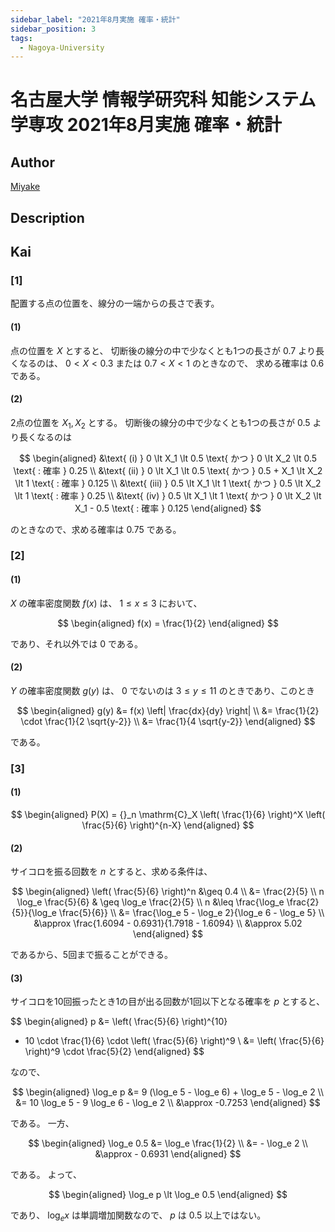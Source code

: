 ```yaml
---
sidebar_label: "2021年8月実施 確率・統計"
sidebar_position: 3
tags:
  - Nagoya-University
---
```

# 名古屋大学 情報学研究科 知能システム学専攻 2021年8月実施 確率・統計

## **Author**
[Miyake](https://miyake.github.io/exams/index.html)

## **Description**

## **Kai**
### \[1\]
配置する点の位置を、線分の一端からの長さで表す。

#### (1)
点の位置を $X$ とすると、
切断後の線分の中で少なくとも1つの長さが $0.7$ より長くなるのは、
$0 \lt X \lt 0.3$ または $0.7 \lt X \lt 1$ のときなので、
求める確率は $0.6$ である。

#### (2)
2点の位置を $X_1, X_2$ とする。
切断後の線分の中で少なくとも1つの長さが $0.5$ より長くなるのは

$$
\begin{aligned}
&\text{ (i) } 0 \lt X_1 \lt 0.5 \text{ かつ } 0 \lt X_2 \lt 0.5
\text{ : 確率 } 0.25
\\
&\text{ (ii) } 0 \lt X_1 \lt 0.5 \text{ かつ } 0.5 + X_1 \lt X_2 \lt 1
\text{ : 確率 } 0.125
\\
&\text{ (iii) } 0.5 \lt X_1 \lt 1 \text{ かつ } 0.5 \lt X_2 \lt 1
\text{ : 確率 } 0.25
\\
&\text{ (iv) } 0.5 \lt X_1 \lt 1 \text{ かつ } 0 \lt X_2 \lt X_1 - 0.5
\text{ : 確率 } 0.125
\end{aligned}
$$

のときなので、求める確率は $0.75$ である。

### \[2\]
#### (1)
$X$ の確率密度関数 $f(x)$ は、 $1 \leq x \leq 3$ において、

$$
  \begin{aligned}
  f(x) = \frac{1}{2}
  \end{aligned}
$$

であり、それ以外では $0$ である。

#### (2)
$Y$ の確率密度関数 $g(y)$ は、 $0$ でないのは $3 \leq y \leq 11$ のときであり、このとき

$$
\begin{aligned}
g(y)
&= f(x) \left| \frac{dx}{dy} \right|
\\
&= \frac{1}{2} \cdot \frac{1}{2 \sqrt{y-2}}
\\
&= \frac{1}{4 \sqrt{y-2}}
\end{aligned}
$$

である。

### \[3\]
#### (1)

$$
\begin{aligned}
P(X) = {}_n \mathrm{C}_X \left( \frac{1}{6} \right)^X \left( \frac{5}{6} \right)^{n-X}
\end{aligned}
$$

#### (2)
サイコロを振る回数を $n$ とすると、求める条件は、

$$
\begin{aligned}
\left( \frac{5}{6} \right)^n
&\geq 0.4
\\
&= \frac{2}{5}
\\
n \log_e \frac{5}{6} & \geq \log_e \frac{2}{5}
\\
n &\leq \frac{\log_e \frac{2}{5}}{\log_e \frac{5}{6}}
\\
&= \frac{\log_e 5 - \log_e 2}{\log_e 6 - \log_e 5}
\\
&\approx \frac{1.6094 - 0.6931}{1.7918 - 1.6094}
\\
&\approx 5.02
\end{aligned}
$$

であるから、5回まで振ることができる。

#### (3)
サイコロを10回振ったとき1の目が出る回数が1回以下となる確率を $p$ とすると、

$$
\begin{aligned}
p
&= \left( \frac{5}{6} \right)^{10}
+ 10 \cdot \frac{1}{6} \cdot \left( \frac{5}{6} \right)^9
\\
&= \left( \frac{5}{6} \right)^9 \cdot \frac{5}{2}
\end{aligned}
$$

なので、

$$
\begin{aligned}
\log_e p
&= 9 (\log_e 5 - \log_e 6) + \log_e 5 - \log_e 2
\\
&= 10 \log_e 5 - 9 \log_e 6 - \log_e 2
\\
&\approx -0.7253
\end{aligned}
$$

である。
一方、

$$
\begin{aligned}
\log_e 0.5
&= \log_e \frac{1}{2}
\\
&= - \log_e 2
\\
&\approx - 0.6931
\end{aligned}
$$

である。
よって、

$$
\begin{aligned}
\log_e p \lt \log_e 0.5
\end{aligned}
$$

であり、 $\log_e x$ は単調増加関数なので、 $p$ は $0.5$ 以上ではない。